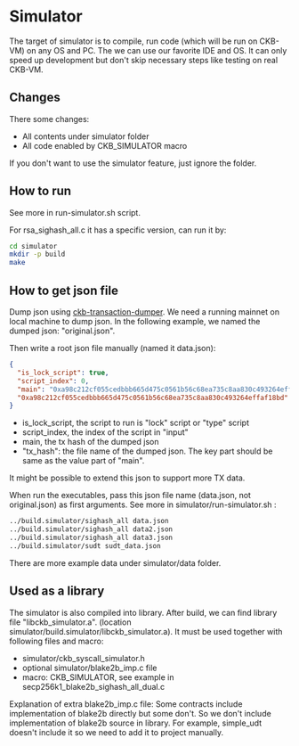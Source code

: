 
# Simulator
The target of simulator is to compile, run code (which will be run on CKB-VM) on any OS and PC.
The we can use our favorite IDE and OS. It can only speed up development but don't skip necessary steps like testing on real CKB-VM.

## Changes
There some changes:
- All contents under simulator folder
- All code enabled by CKB_SIMULATOR macro

If you don't want to use the simulator feature, just ignore the folder.

## How to run
See more in run-simulator.sh script. 

For rsa_sighash_all.c it has a specific version, can run it by:
```bash
cd simulator
mkdir -p build
make
```
## How to get json file
Dump json using [ckb-transaction-dumper](https://github.com/xxuejie/ckb-transaction-dumper). We need a running mainnet
on local machine to dump json. In the following example,  we named the dumped json: "original.json".

Then write a root json file manually (named it data.json):
```json
{
  "is_lock_script": true,
  "script_index": 0,
  "main": "0xa98c212cf055cedbbb665d475c0561b56c68ea735c8aa830c493264effaf18bd",
  "0xa98c212cf055cedbbb665d475c0561b56c68ea735c8aa830c493264effaf18bd": "original.json"
}
```
* is_lock_script, the script to run is "lock" script or "type" script
* script_index, the index of the script in "input"
* main, the tx hash of the dumped json
* "tx_hash": the file name of the dumped json. The key part should be same as the value part of "main".

It might be possible to extend this json to support more TX data.


When run the executables, pass this json file name (data.json, not original.json) as first arguments. 
See more in simulator/run-simulator.sh :

```bash
../build.simulator/sighash_all data.json
../build.simulator/sighash_all data2.json
../build.simulator/sighash_all data3.json
../build.simulator/sudt sudt_data.json
``` 
 
There are more example data under simulator/data folder.


## Used as a library
The simulator is also compiled into library. After build, we can find
library file "libckb_simulator.a". (location simulator/build.simulator/libckb_simulator.a). 
It must be used together with following files and macro:
- simulator/ckb_syscall_simulator.h
- optional simulator/blake2b_imp.c file
- macro: CKB_SIMULATOR, see example in secp256k1_blake2b_sighash_all_dual.c



Explanation of extra blake2b_imp.c file: Some contracts include implementation of blake2b directly 
but some don't. So we don't include implementation of blake2b source in library.
For example, simple_udt doesn't include it so we need to add it to project manually.
